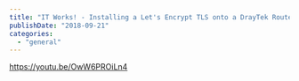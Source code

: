 ```yaml
---
title: "IT Works! - Installing a Let's Encrypt TLS onto a DrayTek Router"
publishDate: "2018-09-21"
categories: 
  - "general"
---
```


https://youtu.be/OwW6PROiLn4
